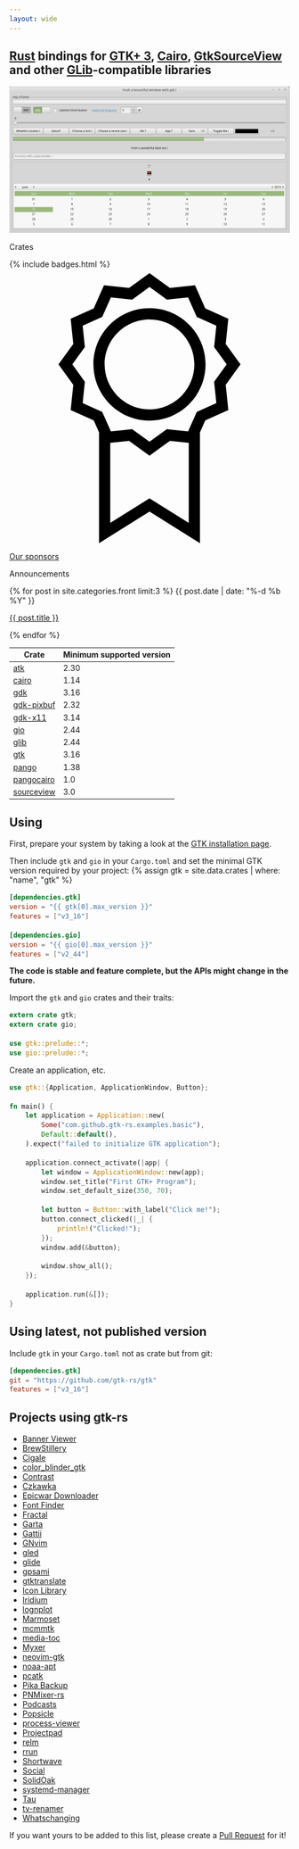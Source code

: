 ```yaml
---
layout: wide
---
```


<div class="intro-col-wrapper">
  <div class="intro-col intro-col-1" markdown="1">

## [Rust] bindings for [GTK+ 3][GTK], [Cairo], [GtkSourceView] and other [GLib]-compatible libraries

[![GTK screenshot](gtk.png)](gtk.png)

[Rust]: https://www.rust-lang.org/
[GLib]: https://developer.gnome.org/glib/stable/
[GTK]: https://developer.gnome.org/gtk3/stable/
[Cairo]: https://cairographics.org/documentation/
[GtkSourceView]: https://wiki.gnome.org/Projects/GtkSourceView

  </div>
  <div class="intro-col intro-col-2">
    <div class="crates">
      <p class="page-heading"> Crates </p>
      {% include badges.html %}
    </div>
    <div class="sponsors">
      <div>
        <svg version="1.1" viewBox="0 0 50 50">
          <path d="M38.594,13.356l0.468-4.477L34.95,7.05l-1.829-4.112l-4.477,0.467L25,0.765l-3.644,2.641l-4.477-0.468L15.05,7.05 l-4.112,1.829l0.467,4.477L8.765,17l2.641,3.644l-0.468,4.477l4.113,1.829L16,29.085v19.72l9-5.625l9,5.625V29.085l0.95-2.135 l4.112-1.829l-0.467-4.477L41.235,17L38.594,13.356z M25,40.821l-7,4.375V30.945l3.356-0.35L25,33.235l3.644-2.641L32,30.945v14.25 L25,40.821z M36.922,23.883l-3.487,1.552l-1.552,3.487l-3.793-0.396L25,30.765l-3.09-2.239l-3.793,0.396l-1.552-3.487l-3.487-1.552 l0.396-3.793L11.235,17l2.239-3.09l-0.396-3.793l3.487-1.552l1.552-3.487l3.793,0.396L25,3.235l3.09,2.239l3.793-0.396l1.552,3.487 l3.487,1.552l-0.396,3.793L38.765,17l-2.239,3.09L36.922,23.883z"></path>
          <path d="M25,7c-5.514,0-10,4.486-10,10s4.486,10,10,10s10-4.486,10-10S30.514,7,25,7z M25,25c-4.411,0-8-3.589-8-8s3.589-8,8-8   s8,3.589,8,8S29.411,25,25,25z"></path>
        </svg>
        <a href="{{site.baseurl}}/docs-src/sponsors">Our sponsors</a>
      </div>
    </div>
    <div class="blog">
      <p class="page-heading"> Announcements </p>
      {% for post in site.categories.front limit:3 %}
        <span class="post-meta">{{ post.date | date: "%-d %b %Y" }}</span>
        <p>
          <a href="{{ post.url | prepend: site.baseurl }}">{{ post.title }}</a>
        </p>
      {% endfor %}
    </div>
  </div>
</div>

| Crate | Minimum supported version |
|-------|---------------------------|
| [atk](https://crates.io/crates/atk) | 2.30 |
| [cairo](https://crates.io/crates/cairo-rs) | 1.14 |
| [gdk](https://crates.io/crates/gdk) | 3.16 |
| [gdk-pixbuf](https://crates.io/crates/gdk-pixbuf) | 2.32 |
| [gdk-x11](https://crates.io/crates/gdkx11) | 3.14 |
| [gio](https://crates.io/crates/gio) | 2.44 |
| [glib](https://crates.io/crates/glib) | 2.44 |
| [gtk](https://crates.io/crates/gtk) | 3.16 |
| [pango](https://crates.io/crates/pango) | 1.38 |
| [pangocairo](https://crates.io/crates/pangocairo) | 1.0 |
| [sourceview](https://crates.io/crates/sourceview) | 3.0 |

<div style="display:block;margin-top:16px"></div>

## Using

First, prepare your system by taking a look at the [GTK installation page](https://www.gtk.org/docs/installations/).

Then include `gtk` and `gio` in your `Cargo.toml` and set the minimal GTK version required by your project:
{% assign gtk = site.data.crates | where: "name", "gtk" %}

~~~toml
[dependencies.gtk]
version = "{{ gtk[0].max_version }}"
features = ["v3_16"]

[dependencies.gio]
version = "{{ gio[0].max_version }}"
features = ["v2_44"]
~~~

__The code is stable and feature complete, but the APIs might change in the future.__

Import the `gtk` and `gio` crates and their traits:

~~~rust
extern crate gtk;
extern crate gio;

use gtk::prelude::*;
use gio::prelude::*;
~~~

Create an application, etc.

~~~rust
use gtk::{Application, ApplicationWindow, Button};

fn main() {
    let application = Application::new(
        Some("com.github.gtk-rs.examples.basic"),
        Default::default(),
    ).expect("failed to initialize GTK application");

    application.connect_activate(|app| {
        let window = ApplicationWindow::new(app);
        window.set_title("First GTK+ Program");
        window.set_default_size(350, 70);

        let button = Button::with_label("Click me!");
        button.connect_clicked(|_| {
            println!("Clicked!");
        });
        window.add(&button);

        window.show_all();
    });

    application.run(&[]);
}
~~~

## Using latest, not published version

Include `gtk` in your `Cargo.toml` not as crate but from git:

~~~toml
[dependencies.gtk]
git = "https://github.com/gtk-rs/gtk"
features = ["v3_16"]
~~~

## Projects using gtk-rs
* [Banner Viewer](https://gitlab.gnome.org/World/design/banner-viewer)
* [BrewStillery](https://gitlab.com/MonkeyLog/BrewStillery)
* [Cigale](https://github.com/emmanueltouzery/cigale)
* [color_blinder_gtk](https://gitlab.com/dns2utf8/color_blinder_gtk)
* [Contrast](https://gitlab.gnome.org/World/design/contrast)
* [Czkawka](https://github.com/qarmin/czkawka)
* [Epicwar Downloader](https://github.com/ab0v3g4me/epicwar-downloader)
* [Font Finder](https://github.com/mmstick/fontfinder)
* [Fractal](https://gitlab.gnome.org/GNOME/fractal)
* [Garta](https://github.com/zaari/garta)
* [Gattii](https://gitlab.com/susurrus/gattii)
* [GNvim](https://github.com/vhakulinen/gnvim)
* [gled](https://gitlab.com/pentagonum/gled)
* [glide](https://github.com/philn/glide)
* [gpsami](https://gitlab.gnome.org/hub/gpsami)
* [gtktranslate](https://github.com/skylinecc/gtktranslate)
* [Icon Library](https://gitlab.gnome.org/World/design/icon-library)
* [Iridium](https://github.com/matze/iridium)
* [lognplot](https://github.com/windelbouwman/lognplot)
* [Marmoset](https://github.com/sprang/marmoset)
* [mcmmtk](https://github.com/pwil3058/mcmmtk)
* [media-toc](https://github.com/fengalin/media-toc)
* [Myxer](https://github.com/Aurailus/Myxer)
* [neovim-gtk](https://github.com/daa84/neovim-gtk)
* [noaa-apt](https://github.com/martinber/noaa-apt)
* [pcatk](https://github.com/pwil3058/pcatk)
* [Pika Backup](https://gitlab.gnome.org/World/pika-backup)
* [PNMixer-rs](https://github.com/hasufell/pnmixer-rust)
* [Podcasts](https://gitlab.gnome.org/World/podcasts)
* [Popsicle](https://github.com/pop-os/popsicle/)
* [process-viewer](https://github.com/GuillaumeGomez/process-viewer)
* [Projectpad](https://github.com/emmanueltouzery/projectpad2)
* [relm](https://github.com/antoyo/relm)
* [rrun](https://github.com/buster/rrun)
* [Shortwave](https://gitlab.gnome.org/World/Shortwave)
* [Social](https://gitlab.gnome.org/World/Social)
* [SolidOak](https://github.com/oakes/SolidOak)
* [systemd-manager](https://gitlab.com/mmstick/systemd-manager)
* [Tau](https://gitlab.gnome.org/World/Tau)
* [tv-renamer](https://github.com/mmstick/tv-renamer)
* [Whatschanging](https://github.com/mothsART/whatschanging)

If you want yours to be added to this list, please create a [Pull Request](https://github.com/gtk-rs/gtk-rs.github.io/edit/master/index.md) for it!
